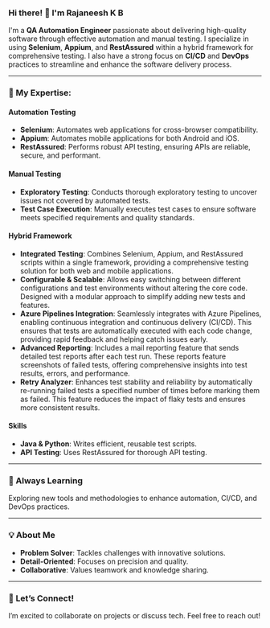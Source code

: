 ### Hi there! 👋 I'm Rajaneesh K B

I'm a **QA Automation Engineer** passionate about delivering high-quality software through effective automation and manual testing. I specialize in using **Selenium**, **Appium**, and **RestAssured** within a hybrid framework for comprehensive testing. I also have a strong focus on **CI/CD** and **DevOps** practices to streamline and enhance the software delivery process.

---

### 🚀 My Expertise:

#### **Automation Testing**
- **Selenium**: Automates web applications for cross-browser compatibility.
- **Appium**: Automates mobile applications for both Android and iOS.
- **RestAssured**: Performs robust API testing, ensuring APIs are reliable, secure, and performant.

#### **Manual Testing**
- **Exploratory Testing**: Conducts thorough exploratory testing to uncover issues not covered by automated tests.
- **Test Case Execution**: Manually executes test cases to ensure software meets specified requirements and quality standards.

#### **Hybrid Framework**
- **Integrated Testing**: Combines Selenium, Appium, and RestAssured scripts within a single framework, providing a comprehensive testing solution for both web and mobile applications.
- **Configurable & Scalable**: Allows easy switching between different configurations and test environments without altering the core code. Designed with a modular approach to simplify adding new tests and features.
- **Azure Pipelines Integration**: Seamlessly integrates with Azure Pipelines, enabling continuous integration and continuous delivery (CI/CD). This ensures that tests are automatically executed with each code change, providing rapid feedback and helping catch issues early.
- **Advanced Reporting**: Includes a mail reporting feature that sends detailed test reports after each test run. These reports feature screenshots of failed tests, offering comprehensive insights into test results, errors, and performance.
- **Retry Analyzer**: Enhances test stability and reliability by automatically re-running failed tests a specified number of times before marking them as failed. This feature reduces the impact of flaky tests and ensures more consistent results.

#### **Skills**
- **Java & Python**: Writes efficient, reusable test scripts.
- **API Testing**: Uses RestAssured for thorough API testing.

---

### 🌱 Always Learning
Exploring new tools and methodologies to enhance automation, CI/CD, and DevOps practices.

---

### 💡 About Me
- **Problem Solver**: Tackles challenges with innovative solutions.
- **Detail-Oriented**: Focuses on precision and quality.
- **Collaborative**: Values teamwork and knowledge sharing.

---

### 🤝 Let’s Connect!
I’m excited to collaborate on projects or discuss tech. Feel free to reach out!
